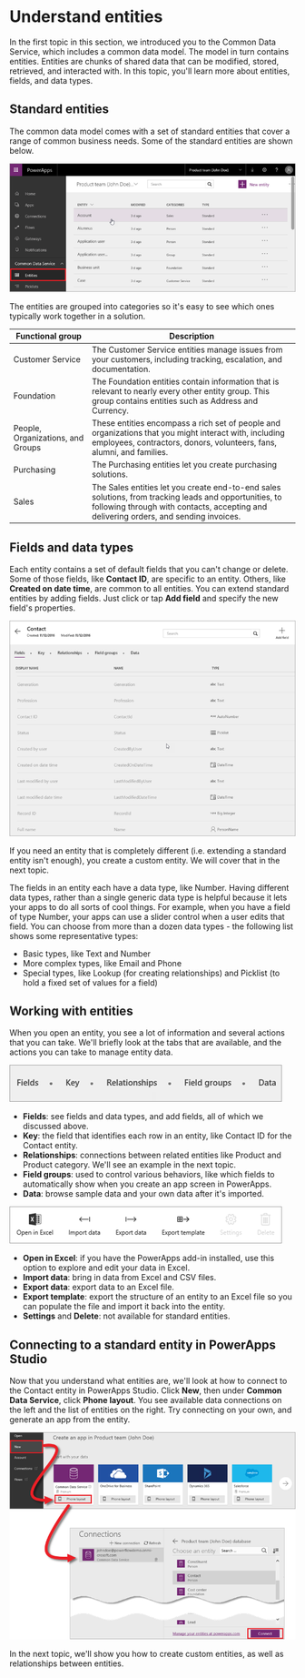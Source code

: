 <properties
   pageTitle="Understand Common Data Service entities | Microsoft PowerApps"
   description="Define and use entities that map to your business data and processes"
   services=""
   suite="powerapps"
   documentationCenter="na"
   authors="mgblythe"
   manager="anneta"
   editor=""
   tags=""
   featuredVideoId="JJa6n_YaD-w"
   courseDuration="8m"/>

<tags
   ms.service="powerapps"
   ms.devlang="na"
   ms.topic="get-started-article"
   ms.tgt_pltfrm="na"
   ms.workload="na"
   ms.date="12/09/2016"
   ms.author="mblythe"/>

# Understand entities
In the first topic in this section, we introduced you to the Common Data Service, which includes a common data model. The model in turn contains entities. Entities are chunks of shared data that can be modified, stored, retrieved, and interacted with. In this topic, you'll learn more about entities, fields, and data types.


## Standard entities
The common data model comes with a set of standard entities that cover a range of common business needs. Some of the standard entities are shown below.

![Common Data Service standard entities](./media/learning-common-data-service-entities/standard-entities.png)

The entities are grouped into categories so it's easy to see which ones typically work together in a solution.

| Functional group                  | Description                                                                                                                                                                                     |
|-----------------------------------|-------------------------------------------------------------------------------------------------------------------------------------------------------------------------------------------------|
| Customer Service                  | The Customer Service entities manage issues from your customers, including tracking, escalation, and documentation.                                                                             |
| Foundation                        | The Foundation entities contain information that is relevant to nearly every other entity group. This group contains entities such as Address and Currency.                                     |
| People, Organizations, and Groups | These entities encompass a rich set of people and organizations that you might interact with, including employees, contractors, donors, volunteers, fans, alumni, and families.                 |
| Purchasing                        | The Purchasing entities let you create purchasing solutions.                                                                                                                                    |
| Sales                             | The Sales entities let you create end-to-end sales solutions, from tracking leads and opportunities, to following through with contacts, accepting and delivering orders, and sending invoices. |


## Fields and data types
Each entity contains a set of default fields that you can't change or delete. Some of those fields, like **Contact ID**, are specific to an entity. Others, like **Created on date time**, are common to all entities. You can extend standard entities by adding fields. Just click or tap **Add field** and specify the new field's properties.

![Contact entity fields and data types](./media/learning-common-data-service-entities/contact-entity-fields.png)

If you need an entity that is completely different (i.e. extending a standard entity isn't enough), you create a custom entity. We will cover that in the next topic.

The fields in an entity each have a data type, like Number. Having different data types, rather than a single generic data type is helpful because it lets your apps to do all sorts of cool things. For example, when you have a field of type Number, your apps can use a slider control when a user edits that field. You can choose from more than a dozen data types - the following list shows some representative types:

- Basic types, like Text and Number
- More complex types, like Email and Phone
- Special types, like Lookup (for creating relationships) and Picklist (to hold a fixed set of values for a field)  


## Working with entities
When you open an entity, you see a lot of information and several actions that you can take. We'll briefly look at the tabs that are available, and the actions you can take to manage entity data.

![Entity tabs](./media/learning-common-data-service-entities/entity-tabs.png)

- **Fields**: see fields and data types, and add fields, all of which we discussed above.
- **Key**: the field that identifies each row in an entity, like Contact ID for the Contact entity.
- **Relationships**: connections between related entities like Product and Product category. We'll see an example in the next topic.
- **Field groups**: used to control various behaviors, like which fields to automatically show when you create an app screen in PowerApps.
- **Data**: browse sample data and your own data after it's imported.

![Entity actions](./media/learning-common-data-service-entities/entity-actions.png)

- **Open in Excel**: if you have the PowerApps add-in installed, use this option to explore and edit your data in Excel.
- **Import data**: bring in data from Excel and CSV files.
- **Export data**: export data to an Excel file.
- **Export template**: export the structure of an entity to an Excel file so you can populate the file and import it back into the entity.
- **Settings** and **Delete**: not available for standard entities.


## Connecting to a standard entity in PowerApps Studio
Now that you understand what entities are, we'll look at how to connect to the Contact entity in PowerApps Studio. Click **New**, then under **Common Data Service**, click **Phone layout**. You see available data connections on the left and the list of entities on the right. Try connecting on your own, and generate an app from the entity.

![Connect to entity in PowerApps Studio](./media/learning-common-data-service-entities/connect-to-standard-entity.png)

In the next topic, we'll show you how to create custom entities, as well as relationships between entities.

